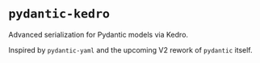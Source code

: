 # `pydantic-kedro`

Advanced serialization for Pydantic models via Kedro.

Inspired by `pydantic-yaml` and the upcoming V2 rework of `pydantic` itself.
